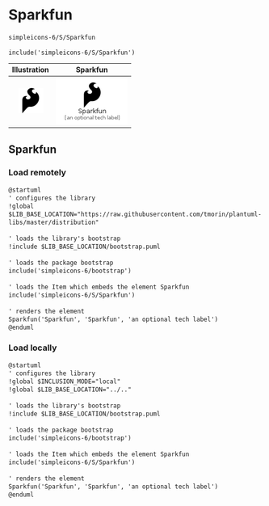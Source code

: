 # Sparkfun


```text
simpleicons-6/S/Sparkfun
```

```text
include('simpleicons-6/S/Sparkfun')
```



| Illustration | Sparkfun |
| :---: | :---: |
| ![illustration for Illustration](../../simpleicons-6/S/Sparkfun.png) | ![illustration for Sparkfun](../../simpleicons-6/S/Sparkfun.Local.png) |




## Sparkfun

### Load remotely
```plantuml
@startuml
' configures the library
!global $LIB_BASE_LOCATION="https://raw.githubusercontent.com/tmorin/plantuml-libs/master/distribution"

' loads the library's bootstrap
!include $LIB_BASE_LOCATION/bootstrap.puml

' loads the package bootstrap
include('simpleicons-6/bootstrap')

' loads the Item which embeds the element Sparkfun
include('simpleicons-6/S/Sparkfun')

' renders the element
Sparkfun('Sparkfun', 'Sparkfun', 'an optional tech label')
@enduml
```

### Load locally
```plantuml
@startuml
' configures the library
!global $INCLUSION_MODE="local"
!global $LIB_BASE_LOCATION="../.."

' loads the library's bootstrap
!include $LIB_BASE_LOCATION/bootstrap.puml

' loads the package bootstrap
include('simpleicons-6/bootstrap')

' loads the Item which embeds the element Sparkfun
include('simpleicons-6/S/Sparkfun')

' renders the element
Sparkfun('Sparkfun', 'Sparkfun', 'an optional tech label')
@enduml
```

